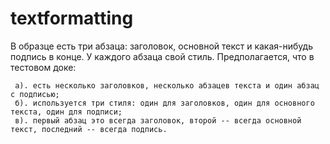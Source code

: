 # textformatting
В образце есть три абзаца: заголовок, основной текст и какая-нибудь подпись в конце. У каждого абзаца свой стиль.
Предполагается, что в тестовом доке:

     a). есть несколько заголовков, несколько абзацев текста и один абзац с подписью;
     б). используется три стиля: один для заголовков, один для основного текста, один для подписи; 
     в). первый абзац это всегда заголовок, второй -- всегда основной текст, последний -- всегда подпись.
